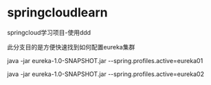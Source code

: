 # springcloudlearn
springcloud学习项目-使用ddd

此分支目的是方便快速找到如何配置eureka集群

java -jar eureka-1.0-SNAPSHOT.jar --spring.profiles.active=eureka01

java -jar eureka-1.0-SNAPSHOT.jar --spring.profiles.active=eureka02